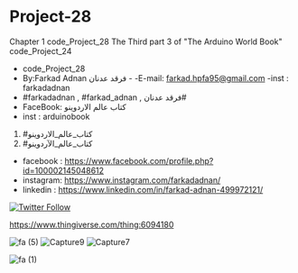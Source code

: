 
# Project-28
Chapter 1 code_Project_28 The Third part 3 of "The Arduino World Book" code_Project_24
- code_Project_28
-  By:Farkad Adnan فرقد عدنان - 
 -E-mail: farkad.hpfa95@gmail.com 
-inst : farkadadnan 
- #farkadadnan , #farkad_adnan , فرقد عدنان# 
- FaceBook: كتاب عالم الاردوينو 
- inst : arduinobook
1. #كتاب_عالم_الاردوينو
2. #كتاب_عالم_الآردوينو

* facebook : https://www.facebook.com/profile.php?id=100002145048612
* instagram:  https://www.instagram.com/farkadadnan/
* linkedin : https://www.linkedin.com/in/farkad-adnan-499972121/

 <p>
 <a href='https://mobile.twitter.com/farkadadnan'>
        <img alt="Twitter Follow" src="https://img.shields.io/twitter/follow/farkadadnan?label=%40farkadadnan&style=social" alt='Twitter' align="center"/>
    </a>
</p>



https://www.thingiverse.com/thing:6094180




 ![fa (5)](https://github.com/FarkadAdnan/Project-28/assets/35774039/f81c7fe7-20c4-4eef-94df-9e9ac442305a)
 ![Capture9](https://github.com/FarkadAdnan/Project-28/assets/35774039/388a0187-2fe2-4a27-a3b1-aef1786910c8)
 ![Capture7](https://github.com/FarkadAdnan/Project-28/assets/35774039/96b455b3-6597-4d77-b731-ba002d740315)
 
![fa (1)](https://github.com/FarkadAdnan/Project-28/assets/35774039/40d840c5-3f26-408f-b37f-99fefd124e35)




  

